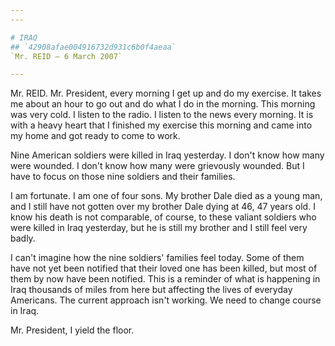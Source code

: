 ```yaml
---
---

# IRAQ
## `42908afae004916732d931c6b0f4aeaa`
`Mr. REID — 6 March 2007`

---
```



Mr. REID. Mr. President, every morning I get up and do my exercise. 
It takes me about an hour to go out and do what I do in the morning. 
This morning was very cold. I listen to the radio. I listen to the news 
every morning. It is with a heavy heart that I finished my exercise 
this morning and came into my home and got ready to come to work.

Nine American soldiers were killed in Iraq yesterday. I don't know 
how many were wounded. I don't know how many were grievously wounded. 
But I have to focus on those nine soldiers and their families.

I am fortunate. I am one of four sons. My brother Dale died as a 
young man, and I still have not gotten over my brother Dale dying at 
46, 47 years old. I know his death is not comparable, of course, to 
these valiant soldiers who were killed in Iraq yesterday, but he is 
still my brother and I still feel very badly.

I can't imagine how the nine soldiers' families feel today. Some of 
them have not yet been notified that their loved one has been killed, 
but most of them by now have been notified. This is a reminder of what 
is happening in Iraq thousands of miles from here but affecting the 
lives of everyday Americans. The current approach isn't working. We 
need to change course in Iraq.

Mr. President, I yield the floor.




